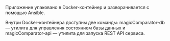 Приложение упаковано в Docker-контейнер и разворачивается с помощью Ansible.

Внутри Docker-контейнера доступны две команды: magicComparator-db — утилита 
для управления состоянием базы данных и magicComparator-api — 
утилита для запуска REST API сервиса.